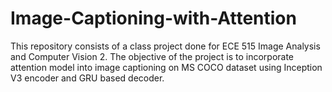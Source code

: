 # Image-Captioning-with-Attention

This repository consists of a class project done for ECE 515 Image Analysis and Computer Vision 2. The objective of the project is to incorporate attention model into image captioning on MS COCO dataset using Inception V3 encoder and GRU based decoder.
